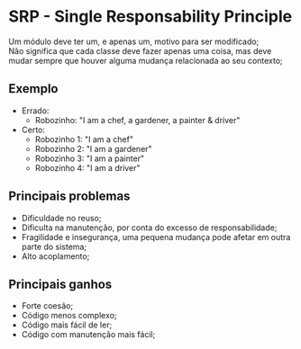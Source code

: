 # SRP - Single Responsability Principle
Um módulo deve ter um, e apenas um, motivo para ser modificado;</br>
Não significa que cada classe deve fazer apenas uma coisa, mas deve</br>
mudar sempre que houver alguma mudança relacionada ao seu contexto;

## Exemplo
  - Errado:
    - Robozinho: "I am a chef, a gardener, a painter & driver"
  - Certo:
    - Robozinho 1: "I am a chef"
    - Robozinho 2: "I am a gardener"
    - Robozinho 3: "I am a painter"
    - Robozinho 4: "I am a driver"

## Principais problemas
  - Dificuldade no reuso;
  - Dificulta na manutenção, por conta do excesso de responsabilidade;
  - Fragilidade e insegurança, uma pequena mudança pode afetar em outra parte do sistema;
  - Alto acoplamento;

## Principais ganhos
  - Forte coesão;
  - Código menos complexo;
  - Código mais fácil de ler;
  - Código com manutenção mais fácil;
